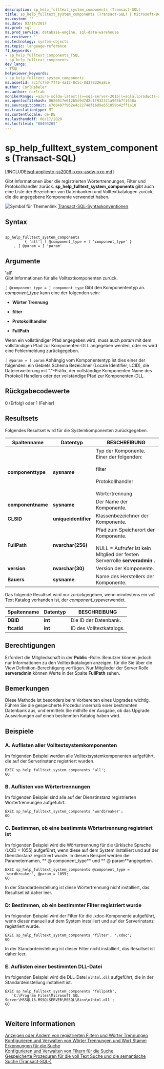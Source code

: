 ```yaml
---
description: sp_help_fulltext_system_components (Transact-SQL)
title: sp_help_fulltext_system_components (Transact-SQL) | Microsoft-Dokumentation
ms.custom: ''
ms.date: 03/14/2017
ms.prod: sql
ms.prod_service: database-engine, sql-data-warehouse
ms.reviewer: ''
ms.technology: system-objects
ms.topic: language-reference
f1_keywords:
- sp_help_fulltext_components_TSQL
- sp_help_fulltext_components
dev_langs:
- TSQL
helpviewer_keywords:
- sp_help_fulltext_system_components
ms.assetid: ac1fc7a0-7f46-4a12-8c5c-8d378226a8ce
author: CarlRabeler
ms.author: carlrab
monikerRange: =azure-sqldw-latest||>=sql-server-2016||=sqlallproducts-allversions||>=sql-server-linux-2017||=azuresqldb-mi-current
ms.openlocfilehash: 0686017e612b5d9d7d2c1f932321a965b7f1448a
ms.sourcegitcommit: e700497f962e4c2274df16d9e651059b42ff1a10
ms.translationtype: MT
ms.contentlocale: de-DE
ms.lasthandoff: 08/17/2020
ms.locfileid: "88493205"
---
```

# <a name="sp_help_fulltext_system_components-transact-sql"></a>sp_help_fulltext_system_components (Transact-SQL)
[!INCLUDE[tsql-appliesto-ss2008-xxxx-asdw-xxx-md](../../includes/tsql-appliesto-ss2008-xxxx-asdw-xxx-md.md)]

  Gibt Informationen über die registrierten Wörtertrennungen, Filter und Protokollhandler zurück. **sp_help_fulltext_system_components** gibt auch eine Liste der Bezeichner von Datenbanken und Volltextkatalogen zurück, die die angegebene Komponente verwendet haben.  
  
 ![Symbol für Themenlink](../../database-engine/configure-windows/media/topic-link.gif "Symbol für Themenlink") [Transact-SQL-Syntaxkonventionen](../../t-sql/language-elements/transact-sql-syntax-conventions-transact-sql.md)  
  
## <a name="syntax"></a>Syntax  
  
```  
  
sp_help_fulltext_system_components   
         { 'all'| [ @component_type = ] 'component_type' }  
    , [ @param = ] 'param'  
```  
  
## <a name="arguments"></a>Argumente  
 'all'  
 Gibt Informationen für alle Volltextkomponenten zurück.  
  
`[ @component_type = ] component_type` Gibt den Komponententyp an. *component_type* kann eine der folgenden sein:  
  
-   **Wörter Trennung**  
  
-   **filter**  
  
-   **Protokollhandler**  
  
-   **FullPath**  
  
 Wenn ein vollständiger Pfad angegeben wird, muss auch *param* mit dem vollständigen Pfad zur Komponenten-DLL angegeben werden, oder es wird eine Fehlermeldung zurückgegeben.  
  
`[ @param = ] param` Abhängig vom Komponententyp ist dies einer der folgenden: ein Gebiets Schema Bezeichner (Locale Identifier, LCID), die Dateierweiterung mit "."-Präfix, der vollständige Komponenten Name des Protokoll Handlers oder der vollständige Pfad zur Komponenten-DLL.  
  
## <a name="return-code-values"></a>Rückgabecodewerte  
 0 (Erfolg) oder 1 (Fehler)  
  
## <a name="result-sets"></a>Resultsets  
 Folgendes Resultset wird für die Systemkomponenten zurückgegeben.  
  
|Spaltenname|Datentyp|BESCHREIBUNG|  
|-----------------|---------------|-----------------|  
|**componenttype**|**sysname**|Typ der Komponente. Einer der folgenden:<br /><br /> filter<br /><br /> Protokollhandler<br /><br /> Wörtertrennung|  
|**componentname**|**sysname**|Der Name der Komponente.|  
|**CLSID**|**uniqueidentifier**|Klassenbezeichner der Komponente.|  
|**FullPath**|**nvarchar(256)**|Pfad zum Speicherort der Komponente.<br /><br /> NULL = Aufrufer ist kein Mitglied der festen Serverrolle **serveradmin** .|  
|**version**|**nvarchar(30)**|Version der Komponente.|  
|**Bauers**|**sysname**|Name des Herstellers der Komponente.|  
  
 Das folgende Resultset wird nur zurückgegeben, wenn mindestens ein voll Text Katalog vorhanden ist, der *component_type*verwendet.  
  
|Spaltenname|Datentyp|BESCHREIBUNG|  
|-----------------|---------------|-----------------|  
|**DBID**|**int**|Die ID der Datenbank.|  
|**ftcatid**|**int**|ID des Volltextkatalogs.|  
  
## <a name="permissions"></a>Berechtigungen  
 Erfordert die Mitgliedschaft in der **Public** -Rolle. Benutzer können jedoch nur Informationen zu den Volltextkatalogen anzeigen, für die Sie über die View Definition-Berechtigung verfügen. Nur Mitglieder der Server Rolle **serveradmin** können Werte in der Spalte **FullPath** sehen.  
  
## <a name="remarks"></a>Bemerkungen  
 Diese Methode ist besonders beim Vorbereiten eines Upgrades wichtig. Führen Sie die gespeicherte Prozedur innerhalb einer bestimmten Datenbank aus, und ermitteln Sie mithilfe der Ausgabe, ob das Upgrade Auswirkungen auf einen bestimmten Katalog haben wird.  
  
## <a name="examples"></a>Beispiele  
  
### <a name="a-listing-all-full-text-system-components"></a>A. Auflisten aller Volltextsystemkomponenten  
 Im folgenden Beispiel werden alle Volltextsystemkomponenten aufgeführt, die auf der Serverinstanz registriert wurden.  
  
```  
EXEC sp_help_fulltext_system_components 'all';  
GO  
```  
  
### <a name="b-listing-word-breakers"></a>B. Auflisten von Wörtertrennungen  
 Im folgenden Beispiel sind alle auf der Dienstinstanz registrierten Wörtertrennungen aufgeführt.  
  
```  
EXEC sp_help_fulltext_system_components 'wordbreaker';  
GO  
```  
  
### <a name="c-determining-whether-a-specific-word-breaker-is-registered"></a>C. Bestimmen, ob eine bestimmte Wörtertrennung registriert ist  
 Im folgenden Beispiel wird die Wörtertrennung für die türkische Sprache (LCID = 1055) aufgeführt, wenn diese auf dem System installiert und auf der Dienstinstanz registriert wurde. In diesem Beispiel werden die Parameternamen, ** \@ component_type** und ** \@ param**angegeben.  
  
```  
EXEC sp_help_fulltext_system_components @component_type = 'wordbreaker', @param = 1055;  
GO  
```  
  
 In der Standardeinstellung ist diese Wörtertrennung nicht installiert, das Resultset ist daher leer.  
  
### <a name="d-determining-whether-a-specific-filter-has-been-registered"></a>D: Bestimmen, ob ein bestimmter Filter registriert wurde  
 Im folgenden Beispiel wird der Filter für die .xdoc-Komponente aufgeführt, wenn dieser manuell auf dem System installiert und auf der Serverinstanz registriert wurde.  
  
```  
EXEC sp_help_fulltext_system_components 'filter', '.xdoc';  
GO  
```  
  
 In der Standardeinstellung ist dieser Filter nicht installiert, das Resultset ist daher leer.  
  
### <a name="e-listing-a-specific-dll-file"></a>E. Auflisten einer bestimmten DLL-Datei  
 Im folgenden Beispiel wird die DLL-Datei `nlhtml.dll` aufgeführt, die in der Standardeinstellung installiert ist.  
  
```  
EXEC sp_help_fulltext_system_components 'fullpath',   
   'C:\Program Files\Microsoft SQL Server\MSSQL13.MSSQLSERVER\MSSQL\Binn\nlhtml.dll';  
GO  
  
```  
  
## <a name="see-also"></a>Weitere Informationen  
 [Anzeigen oder Ändern von registrierten Filtern und Wörter Trennungen](../../relational-databases/search/view-or-change-registered-filters-and-word-breakers.md)   
 [Konfigurieren und Verwalten von Wörter Trennungen und Wort Stamm Erkennungen für die Suche](../../relational-databases/search/configure-and-manage-word-breakers-and-stemmers-for-search.md)   
 [Konfigurieren und Verwalten von Filtern für die Suche](../../relational-databases/search/configure-and-manage-filters-for-search.md)   
 [Gespeicherte Prozeduren für die voll Text Suche und die semantische Suche &#40;Transact-SQL-&#41;](../../relational-databases/system-stored-procedures/full-text-search-and-semantic-search-stored-procedures-transact-sql.md)  
  
  
